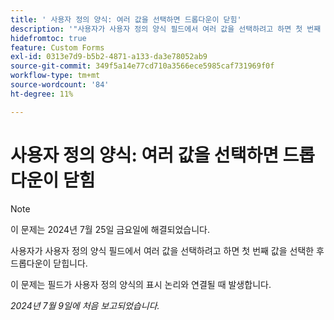 ```yaml
---
title: ' 사용자 정의 양식: 여러 값을 선택하면 드롭다운이 닫힘'
description: '"사용자가 사용자 정의 양식 필드에서 여러 값을 선택하려고 하면 첫 번째 값을 선택한 후 드롭다운이 닫힙니다. ”'
hidefromtoc: true
feature: Custom Forms
exl-id: 0313e7d9-b5b2-4871-a133-da3e78052ab9
source-git-commit: 349f5a14e77cd710a3566ece5985caf731969f0f
workflow-type: tm+mt
source-wordcount: '84'
ht-degree: 11%

---
```


# 사용자 정의 양식: 여러 값을 선택하면 드롭다운이 닫힘

>[!NOTE]
>
>이 문제는 2024년 7월 25일 금요일에 해결되었습니다.

사용자가 사용자 정의 양식 필드에서 여러 값을 선택하려고 하면 첫 번째 값을 선택한 후 드롭다운이 닫힙니다.

이 문제는 필드가 사용자 정의 양식의 표시 논리와 연결될 때 발생합니다.

_2024년 7월 9일에 처음 보고되었습니다._
